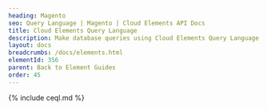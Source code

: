 ```yaml
---
heading: Magento
seo: Query Language | Magento | Cloud Elements API Docs
title: Cloud Elements Query Language
description: Make database queries using Cloud Elements Query Language.
layout: docs
breadcrumbs: /docs/elements.html
elementId: 356
parent: Back to Element Guides
order: 45
---
```


{% include ceql.md %}
